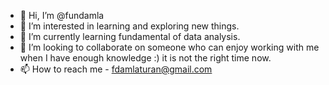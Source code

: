 - 👋 Hi, I’m @fundamla
- 👀 I’m interested in learning and exploring new things.
- 🌱 I’m currently learning fundamental of data analysis.
- 💞️ I’m looking to collaborate on someone who can enjoy working with me when I have enough knowledge :) it is not the right time now.
- 📫 How to reach me - fdamlaturan@gmail.com

<!---
fundamla/fundamla is a ✨ special ✨ repository because its `README.md` (this file) appears on your GitHub profile.
You can click the Preview link to take a look at your changes.
--->
